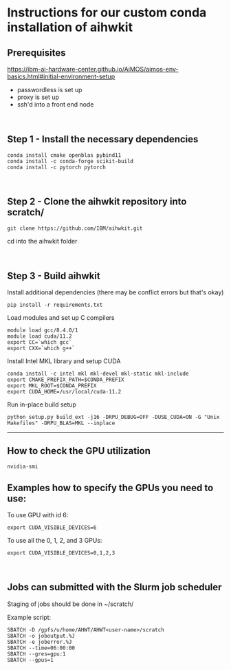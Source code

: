 # Instructions for our custom conda installation of aihwkit

## Prerequisites
https://ibm-ai-hardware-center.github.io/AiMOS/aimos-env-basics.html#initial-environment-setup
- passwordless is set up
- proxy is set up
- ssh'd into a front end node

<br/>

## Step 1 - Install the necessary dependencies

    conda install cmake openblas pybind11
    conda install -c conda-forge scikit-build
    conda install -c pytorch pytorch

<br/>

## Step 2 - Clone the aihwkit repository into scratch/ 

    git clone https://github.com/IBM/aihwkit.git

cd into the aihwkit folder

<br/>

## Step 3 - Build aihwkit
Install additional dependencies (there may be conflict errors but that's okay)

    pip install -r requirements.txt

Load modules and set up C compilers

    module load gcc/8.4.0/1
    module load cuda/11.2
    export CC=`which gcc`
    export CXX=`which g++`

Install Intel MKL library and setup CUDA

    conda install -c intel mkl mkl-devel mkl-static mkl-include
    export CMAKE_PREFIX_PATH=$CONDA_PREFIX
    export MKL_ROOT=$CONDA_PREFIX
    export CUDA_HOME=/usr/local/cuda-11.2

Run in-place build setup

    python setup.py build_ext -j16 -DRPU_DEBUG=OFF -DUSE_CUDA=ON -G "Unix Makefiles" -DRPU_BLAS=MKL --inplace

*** 

## How to check the GPU utilization

    nvidia-smi

## Examples how to specify the GPUs you need to use:
To use GPU with id 6:

    export CUDA_VISIBLE_DEVICES=6 

To use all the 0, 1, 2, and 3 GPUs:

    export CUDA_VISIBLE_DEVICES=0,1,2,3

<br/>

## Jobs can submitted with the Slurm job scheduler
Staging of jobs should be done in ~/scratch/

Example script:

    SBATCH -D /gpfs/u/home/AHWT/AHWT<user-name>/scratch
    SBATCH -o joboutput.%J
    SBATCH -e joberror.%J
    SBATCH --time=06:00:00
    SBATCH --gres=gpu:1
    SBATCH --gpus=1
